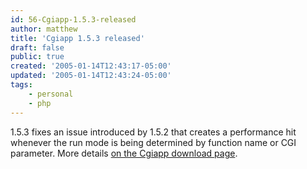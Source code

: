 ```yaml
---
id: 56-Cgiapp-1.5.3-released
author: matthew
title: 'Cgiapp 1.5.3 released'
draft: false
public: true
created: '2005-01-14T12:43:17-05:00'
updated: '2005-01-14T12:43:24-05:00'
tags:
    - personal
    - php
---
```

1.5.3 fixes an issue introduced by 1.5.2 that creates a performance hit whenever
the run mode is being determined by function name or CGI parameter. More
details [on the Cgiapp download page](/matthew/download?mode=view_download&id=11).
